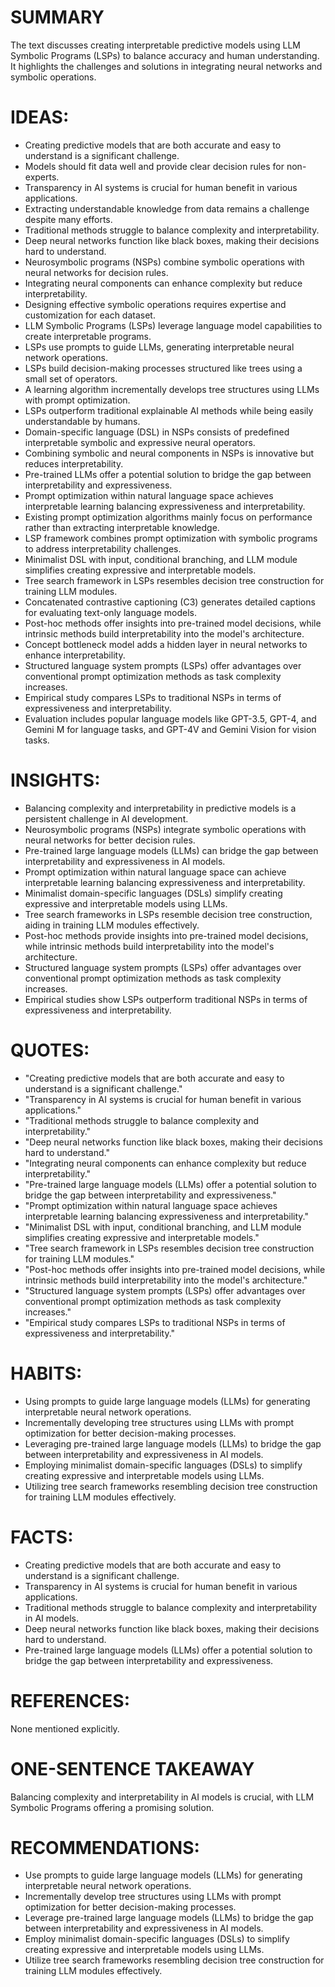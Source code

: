 # SUMMARY
The text discusses creating interpretable predictive models using LLM Symbolic Programs (LSPs) to balance accuracy and human understanding. It highlights the challenges and solutions in integrating neural networks and symbolic operations.

# IDEAS:
- Creating predictive models that are both accurate and easy to understand is a significant challenge.
- Models should fit data well and provide clear decision rules for non-experts.
- Transparency in AI systems is crucial for human benefit in various applications.
- Extracting understandable knowledge from data remains a challenge despite many efforts.
- Traditional methods struggle to balance complexity and interpretability.
- Deep neural networks function like black boxes, making their decisions hard to understand.
- Neurosymbolic programs (NSPs) combine symbolic operations with neural networks for decision rules.
- Integrating neural components can enhance complexity but reduce interpretability.
- Designing effective symbolic operations requires expertise and customization for each dataset.
- LLM Symbolic Programs (LSPs) leverage language model capabilities to create interpretable programs.
- LSPs use prompts to guide LLMs, generating interpretable neural network operations.
- LSPs build decision-making processes structured like trees using a small set of operators.
- A learning algorithm incrementally develops tree structures using LLMs with prompt optimization.
- LSPs outperform traditional explainable AI methods while being easily understandable by humans.
- Domain-specific language (DSL) in NSPs consists of predefined interpretable symbolic and expressive neural operators.
- Combining symbolic and neural components in NSPs is innovative but reduces interpretability.
- Pre-trained LLMs offer a potential solution to bridge the gap between interpretability and expressiveness.
- Prompt optimization within natural language space achieves interpretable learning balancing expressiveness and interpretability.
- Existing prompt optimization algorithms mainly focus on performance rather than extracting interpretable knowledge.
- LSP framework combines prompt optimization with symbolic programs to address interpretability challenges.
- Minimalist DSL with input, conditional branching, and LLM module simplifies creating expressive and interpretable models.
- Tree search framework in LSPs resembles decision tree construction for training LLM modules.
- Concatenated contrastive captioning (C3) generates detailed captions for evaluating text-only language models.
- Post-hoc methods offer insights into pre-trained model decisions, while intrinsic methods build interpretability into the model's architecture.
- Concept bottleneck model adds a hidden layer in neural networks to enhance interpretability.
- Structured language system prompts (LSPs) offer advantages over conventional prompt optimization methods as task complexity increases.
- Empirical study compares LSPs to traditional NSPs in terms of expressiveness and interpretability.
- Evaluation includes popular language models like GPT-3.5, GPT-4, and Gemini M for language tasks, and GPT-4V and Gemini Vision for vision tasks.

# INSIGHTS:
- Balancing complexity and interpretability in predictive models is a persistent challenge in AI development.
- Neurosymbolic programs (NSPs) integrate symbolic operations with neural networks for better decision rules.
- Pre-trained large language models (LLMs) can bridge the gap between interpretability and expressiveness in AI models.
- Prompt optimization within natural language space can achieve interpretable learning balancing expressiveness and interpretability.
- Minimalist domain-specific languages (DSLs) simplify creating expressive and interpretable models using LLMs.
- Tree search frameworks in LSPs resemble decision tree construction, aiding in training LLM modules effectively.
- Post-hoc methods provide insights into pre-trained model decisions, while intrinsic methods build interpretability into the model's architecture.
- Structured language system prompts (LSPs) offer advantages over conventional prompt optimization methods as task complexity increases.
- Empirical studies show LSPs outperform traditional NSPs in terms of expressiveness and interpretability.

# QUOTES:
- "Creating predictive models that are both accurate and easy to understand is a significant challenge."
- "Transparency in AI systems is crucial for human benefit in various applications."
- "Traditional methods struggle to balance complexity and interpretability."
- "Deep neural networks function like black boxes, making their decisions hard to understand."
- "Integrating neural components can enhance complexity but reduce interpretability."
- "Pre-trained large language models (LLMs) offer a potential solution to bridge the gap between interpretability and expressiveness."
- "Prompt optimization within natural language space achieves interpretable learning balancing expressiveness and interpretability."
- "Minimalist DSL with input, conditional branching, and LLM module simplifies creating expressive and interpretable models."
- "Tree search framework in LSPs resembles decision tree construction for training LLM modules."
- "Post-hoc methods offer insights into pre-trained model decisions, while intrinsic methods build interpretability into the model's architecture."
- "Structured language system prompts (LSPs) offer advantages over conventional prompt optimization methods as task complexity increases."
- "Empirical study compares LSPs to traditional NSPs in terms of expressiveness and interpretability."

# HABITS:
- Using prompts to guide large language models (LLMs) for generating interpretable neural network operations.
- Incrementally developing tree structures using LLMs with prompt optimization for better decision-making processes.
- Leveraging pre-trained large language models (LLMs) to bridge the gap between interpretability and expressiveness in AI models.
- Employing minimalist domain-specific languages (DSLs) to simplify creating expressive and interpretable models using LLMs.
- Utilizing tree search frameworks resembling decision tree construction for training LLM modules effectively.

# FACTS:
- Creating predictive models that are both accurate and easy to understand is a significant challenge.
- Transparency in AI systems is crucial for human benefit in various applications.
- Traditional methods struggle to balance complexity and interpretability in AI models.
- Deep neural networks function like black boxes, making their decisions hard to understand.
- Pre-trained large language models (LLMs) offer a potential solution to bridge the gap between interpretability and expressiveness.

# REFERENCES:
None mentioned explicitly.

# ONE-SENTENCE TAKEAWAY
Balancing complexity and interpretability in AI models is crucial, with LLM Symbolic Programs offering a promising solution.

# RECOMMENDATIONS:
- Use prompts to guide large language models (LLMs) for generating interpretable neural network operations.
- Incrementally develop tree structures using LLMs with prompt optimization for better decision-making processes.
- Leverage pre-trained large language models (LLMs) to bridge the gap between interpretability and expressiveness in AI models.
- Employ minimalist domain-specific languages (DSLs) to simplify creating expressive and interpretable models using LLMs.
- Utilize tree search frameworks resembling decision tree construction for training LLM modules effectively.